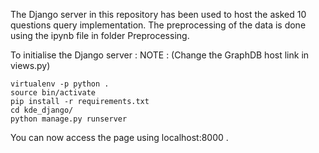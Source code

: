 The Django server in this repository has been used to host the asked 10 questions query implementation.
The preprocessing of the data is done using the ipynb file in folder Preprocessing.

To initialise the Django server : 
NOTE : (Change the GraphDB host link in views.py)

```
virtualenv -p python .
source bin/activate
pip install -r requirements.txt
cd kde_django/
python manage.py runserver
```
You can now access the page using localhost:8000 .
